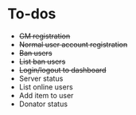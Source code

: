 # To-dos
- ~~GM registration~~
- ~~Normal user account registration~~
- ~~Ban users~~
- ~~List ban users~~
- ~~Login/logout to dashboard~~
- Server status
- List online users
- Add item to user
- Donator status
